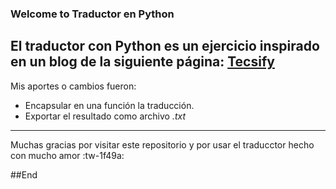 ### Welcome to Traductor en Python
El traductor con Python es un ejercicio inspirado en un blog de la siguiente página:
[Tecsify](https://tecsify.com/blog/codigos/python-traductor/?fbclid=IwAR13E_6TCRRiisxk4cta-rrkOU3HjdO3iviJezCE_ewV_m7jnhlkKxI53g4 "Tecsify")
--------
Mis aportes o cambios fueron:
- Encapsular en una función la traducción.
- Exportar el resultado como archivo *.txt*
------
Muchas gracias por visitar este repositorio y por usar el traducctor hecho con mucho amor :tw-1f49a:

##End
